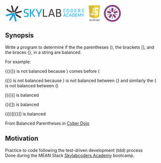 [![Skylab](https://github.com/Iggy-Codes/logo-images/blob/master/logos/skylab-56.png)](http://www.skylabcoders.com/)
[![JavaScript](https://github.com/Iggy-Codes/logo-images/blob/master/logos/js.png)](http://www.w3.org/)
[![jasmine](https://github.com/Iggy-Codes/logo-images/blob/master/logos/jasmine.png)](https://jasmine.github.io/) 
## Synopsis

Write a program to determine if the the parentheses (),
the brackets [], and the braces {}, in a string are balanced.

For example:

{{)(}} is not balanced because ) comes before (

({)} is not balanced because ) is not balanced between {}
     and similarly the { is not balanced between ()

[({})] is balanced

{}([]) is balanced

{()}[[{}]] is balanced

From Balanced Parentheses in [Cyber Dojo](http://cyber-dojo.org/setup_default_start_point/show_exercises/?language=Javascript&test=jasmine)

## Motivation

Practice to code following the test-driven development (tdd) process   
Done during the MEAN Stack [Skylabcoders Academy](http://www.skylabcoders.com/) bootcamp.


